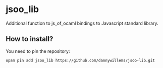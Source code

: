 # jsoo_lib

Additional function to js_of_ocaml bindings to Javascript standard library.

## How to install?

You need to pin the repository:
```
opam pin add jsoo_lib https://github.com/dannywillems/jsoo-lib.git
```
